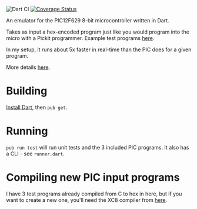 
![Dart CI](https://github.com/bmantoni/8bit-dart-emulator/workflows/Dart%20CI/badge.svg)
[![Coverage Status](https://coveralls.io/repos/github/bmantoni/8bit-dart-emulator/badge.svg?branch=master)](https://coveralls.io/github/bmantoni/8bit-dart-emulator?branch=master)

An emulator for the PIC12F629 8-bit microcontroller written in Dart.

Takes as input a hex-encoded program just like you would program into the micro with a Pickit programmer. Example test programs [here](https://github.com/bmantoni/8bit-dart-emulator/blob/master/test/programs/test1.hex).

In my setup, it runs about 5x faster in real-time than the PIC does for a given program.

More details [here](http://bmantoni.github.io/pic-emulator-part-1/).

# Building
[Install Dart](https://dart.dev/get-dart), then `pub get`.

# Running
`pub run test` will run unit tests and the 3 included PIC programs. It also has a CLI - see `runner.dart`.

# Compiling new PIC input programs
I have 3 test programs already compiled from C to hex in here, but if you want to create a new one, you'll need the XC8 compiler from [here](https://www.microchip.com/mplab/compilers).

